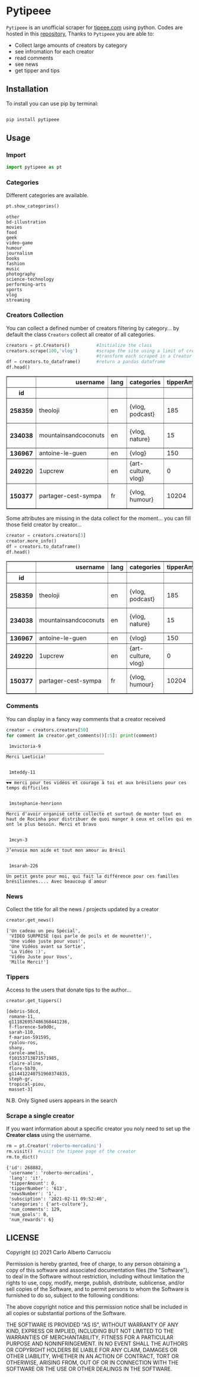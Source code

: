 # Pytipeee
``Pytipeee`` is an unofficial scraper for [tipeee.com](https://en.tipeee.com/) using python.
Codes are hosted in this [repository](https://github.com/alberts96/pytipeee),
Thanks to ``Pytipeee`` you are able to:
- Collect large amounts of creators by category
- see infromation for each creator
- read comments
- see news 
- get tipper and tips



## Installation
To install you can use pip by terminal:
```bash

pip install pytipeee
```

## Usage

### Import 


```python
import pytipeee as pt
```

### Categories

Different categories are available.



```python
pt.show_categories()
```

    other
    bd-illustration
    movies
    food
    geek
    video-game
    humour
    journalism
    books
    fashion
    music
    photography
    science-technology
    performing-arts
    sports
    vlog
    streaming
    

### Creators Collection 

You can collect a defined number of creators filtering by category...
by default the class ``Creators`` collect all creator of all categories.




```python
creators = pt.Creators()          #Initialize the class
creators.scrape(100,'vlog')       #scrape the site using a limit of creatros to collect ans a category 
                                  #transform each scraped in a Creator element
df = creators.to_dataframe()      #return a pandas dataframe
df.head()
```




<div>
<table border="1" class="dataframe">
  <thead>
    <tr style="text-align: right;">
      <th></th>
      <th>username</th>
      <th>lang</th>
      <th>categories</th>
      <th>tipperAmount</th>
      <th>tipperNumber</th>
      <th>newsNumber</th>
      <th>num_comments</th>
      <th>num_goals</th>
      <th>num_rewards</th>
      <th>subsciption</th>
    </tr>
    <tr>
      <th>id</th>
      <th></th>
      <th></th>
      <th></th>
      <th></th>
      <th></th>
      <th></th>
      <th></th>
      <th></th>
      <th></th>
      <th></th>
    </tr>
  </thead>
  <tbody>
    <tr>
      <th>258359</th>
      <td>theoloji</td>
      <td>en</td>
      <td>{vlog, podcast}</td>
      <td>185</td>
      <td>5</td>
      <td>False</td>
      <td>None</td>
      <td>None</td>
      <td>None</td>
      <td>2020-09-24 23:13:20</td>
    </tr>
    <tr>
      <th>234038</th>
      <td>mountainsandcoconuts</td>
      <td>en</td>
      <td>{vlog, nature}</td>
      <td>15</td>
      <td>2</td>
      <td>False</td>
      <td>None</td>
      <td>None</td>
      <td>None</td>
      <td>2020-01-05 19:49:18</td>
    </tr>
    <tr>
      <th>136967</th>
      <td>antoine-le-guen</td>
      <td>en</td>
      <td>{vlog}</td>
      <td>150</td>
      <td>1</td>
      <td>8</td>
      <td>None</td>
      <td>None</td>
      <td>None</td>
      <td>False</td>
    </tr>
    <tr>
      <th>249220</th>
      <td>1upcrew</td>
      <td>en</td>
      <td>{art-culture, vlog}</td>
      <td>0</td>
      <td>1</td>
      <td>False</td>
      <td>None</td>
      <td>None</td>
      <td>None</td>
      <td>2020-06-02 11:19:38</td>
    </tr>
    <tr>
      <th>150377</th>
      <td>partager-cest-sympa</td>
      <td>fr</td>
      <td>{vlog, humour}</td>
      <td>10204</td>
      <td>1607</td>
      <td>56</td>
      <td>None</td>
      <td>None</td>
      <td>None</td>
      <td>2017-10-31 15:00:03</td>
    </tr>
  </tbody>
</table>
</div>



Some attributes are missing in the data collect for the moment... you can fill those field creator by creator...


```python
creator = creators.creators[3]
creator.more_info()
df = creators.to_dataframe()      
df.head()
```




<div>
<table border="1" class="dataframe">
  <thead>
    <tr style="text-align: right;">
      <th></th>
      <th>username</th>
      <th>lang</th>
      <th>categories</th>
      <th>tipperAmount</th>
      <th>tipperNumber</th>
      <th>newsNumber</th>
      <th>num_comments</th>
      <th>num_goals</th>
      <th>num_rewards</th>
      <th>subsciption</th>
    </tr>
    <tr>
      <th>id</th>
      <th></th>
      <th></th>
      <th></th>
      <th></th>
      <th></th>
      <th></th>
      <th></th>
      <th></th>
      <th></th>
      <th></th>
    </tr>
  </thead>
  <tbody>
    <tr>
      <th>258359</th>
      <td>theoloji</td>
      <td>en</td>
      <td>{vlog, podcast}</td>
      <td>185</td>
      <td>5</td>
      <td>False</td>
      <td>None</td>
      <td>None</td>
      <td>None</td>
      <td>2020-09-24 23:13:20</td>
    </tr>
    <tr>
      <th>234038</th>
      <td>mountainsandcoconuts</td>
      <td>en</td>
      <td>{vlog, nature}</td>
      <td>15</td>
      <td>2</td>
      <td>False</td>
      <td>None</td>
      <td>None</td>
      <td>None</td>
      <td>2020-01-05 19:49:18</td>
    </tr>
    <tr>
      <th>136967</th>
      <td>antoine-le-guen</td>
      <td>en</td>
      <td>{vlog}</td>
      <td>150</td>
      <td>1</td>
      <td>8</td>
      <td>None</td>
      <td>None</td>
      <td>None</td>
      <td>False</td>
    </tr>
    <tr>
      <th>249220</th>
      <td>1upcrew</td>
      <td>en</td>
      <td>{art-culture, vlog}</td>
      <td>0</td>
      <td>1</td>
      <td>False</td>
      <td>11</td>
      <td>0</td>
      <td>1</td>
      <td>2020-06-02 11:19:38</td>
    </tr>
    <tr>
      <th>150377</th>
      <td>partager-cest-sympa</td>
      <td>fr</td>
      <td>{vlog, humour}</td>
      <td>10204</td>
      <td>1607</td>
      <td>56</td>
      <td>None</td>
      <td>None</td>
      <td>None</td>
      <td>2017-10-31 15:00:03</td>
    </tr>
  </tbody>
</table>
</div>



### Comments
You can display in a fancy way comments that a creator received


```python
creator = creators.creators[50]
for comment in creator.get_comments()[:5]: print(comment)

```

    
     1mvictoria-9
    _____________________________________
    Merci Laeticia!
    
    
     1mteddy-11
    _____________________________________
    ❤️❤️ merci pour tes vidéos et courage à toi et aux brésiliens pour ces temps difficiles
    
    
     1mstephanie-henrionn
    _____________________________________
    Merci d'avoir organisé cette collecte et surtout de monter tout en haut de Rocinha pour distribuer de quoi manger à ceux et celles qui en ont le plus besoin. Merci et bravo
    
    
     1mcyn-3
    _____________________________________
    J’envoie mon aide et tout mon amour au Brésil
    
    
     1msarah-226
    _____________________________________
    Un petit geste pour moi, qui fait la différence pour ces familles brésiliennes.... Avec beaucoup d`amour
    
    

### News 
Collect the title for all the news / projects updated by a creator 


```python
creator.get_news()
```




    ['Un cadeau un peu Spécial',
     'VIDEO SURPRISE (qui parle de poils et de mounette!)',
     'Une vidéo juste pour vous!',
     'Une Vidéos avant sa Sortie',
     'La Vidéo :)',
     'Vidéo Juste pour Vous',
     'Mille Merci!']






### Tippers 
Access to the users that donate tips to the author... 




```python
creator.get_tippers()
```




    [debris-58cd,
     romane-11,
     g111826957486368441236,
     f-florence-5a9d0c,
     sarah-110,
     f-marion-591595,
     ryalou-ros,
     shany,
     carole-amelin,
     f10153713871571985,
     claire-aline,
     flore-5b70,
     g114412240751960374835,
     steph-gr,
     tropical-piou,
     masset-3]



N.B. Only Signed users appears in the search 



### Scrape a single creator
If you want information about a specific creator you noly need to set up the **Creator class** using the username.


```python
rm = pt.Creator('roberto-mercadini')
rm.visit()  #visit the tipeee page of the creator
rm.to_dict()
```




    {'id': 268882,
     'username': 'roberto-mercadini',
     'lang': 'it',
     'tipperAmount': 0,
     'tipperNumber': '613',
     'newsNumber': '1',
     'subsciption': '2021-02-11 09:52:40',
     'categories': {'art-culture'},
     'num_comments': 129,
     'num_goals': 0,
     'num_rewards': 6}



## LICENSE
Copyright (c) 2021 Carlo Alberto Carrucciu

Permission is hereby granted, free of charge, to any person obtaining a copy
of this software and associated documentation files (the "Software"), to deal
in the Software without restriction, including without limitation the rights
to use, copy, modify, merge, publish, distribute, sublicense, and/or sell
copies of the Software, and to permit persons to whom the Software is
furnished to do so, subject to the following conditions:

The above copyright notice and this permission notice shall be included in all
copies or substantial portions of the Software.

THE SOFTWARE IS PROVIDED "AS IS", WITHOUT WARRANTY OF ANY KIND, EXPRESS OR
IMPLIED, INCLUDING BUT NOT LIMITED TO THE WARRANTIES OF MERCHANTABILITY,
FITNESS FOR A PARTICULAR PURPOSE AND NONINFRINGEMENT. IN NO EVENT SHALL THE
AUTHORS OR COPYRIGHT HOLDERS BE LIABLE FOR ANY CLAIM, DAMAGES OR OTHER
LIABILITY, WHETHER IN AN ACTION OF CONTRACT, TORT OR OTHERWISE, ARISING FROM,
OUT OF OR IN CONNECTION WITH THE SOFTWARE OR THE USE OR OTHER DEALINGS IN THE
SOFTWARE.
